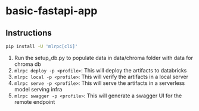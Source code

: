 # basic-fastapi-app


## Instructions

```bash
pip install -U 'mlrpc[cli]'
```

1. Run the setup_db.py to populate data in data/chroma folder with data for chroma db
2. `mlrpc deploy -p <profile>`: This will deploy the artifacts to databricks
3. `mlrpc local -p <profile>`: This will verify the artifacts in a local server
4. `mlrpc serve -p <profile>`: This will serve the artifacts in a serverless model serving infra
5. `mlrpc swagger -p <profile>`: This will generate a swagger UI for the remote endpoint